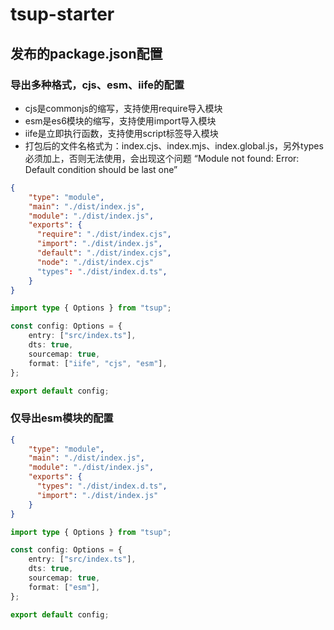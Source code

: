# tsup-starter
## 发布的package.json配置
### 导出多种格式，cjs、esm、iife的配置
- cjs是commonjs的缩写，支持使用require导入模块
- esm是es6模块的缩写，支持使用import导入模块
- iife是立即执行函数，支持使用script标签导入模块
- 打包后的文件名格式为：index.cjs、index.mjs、index.global.js，另外types必须加上，否则无法使用，会出现这个问题 “Module not found: Error: Default condition should be last one”
``` package.json
{
    "type": "module",
    "main": "./dist/index.js",
    "module": "./dist/index.js",
    "exports": {
      "require": "./dist/index.cjs",
      "import": "./dist/index.js",
      "default": "./dist/index.cjs",
      "node": "./dist/index.cjs"
      "types": "./dist/index.d.ts",
    }
}
```

``` tsup.config.ts
import type { Options } from "tsup";

const config: Options = {
    entry: ["src/index.ts"],
    dts: true,
    sourcemap: true,
    format: ["iife", "cjs", "esm"],
};

export default config;
```

### 仅导出esm模块的配置
``` package.json
{
    "type": "module",
    "main": "./dist/index.js",
    "module": "./dist/index.js",
    "exports": {
      "types": "./dist/index.d.ts",
      "import": "./dist/index.js"
    }
}
```

``` tsup.config.ts
import type { Options } from "tsup";

const config: Options = {
    entry: ["src/index.ts"],
    dts: true,
    sourcemap: true,
    format: ["esm"],
};

export default config;
```